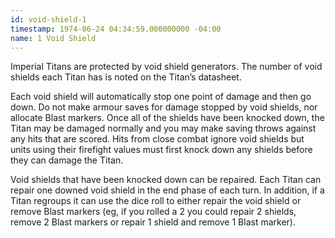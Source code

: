 ```yaml
---
id: void-shield-1
timestamp: 1974-06-24 04:34:59.000000000 -04:00
name: 1 Void Shield
---
```

<p>Imperial Titans are protected by void shield generators. The number of void shields each Titan has is noted on the Titan&rsquo;s datasheet.</p>

<p>Each void shield will automatically stop one point of damage and then go down. Do not make armour saves for damage stopped by void shields, nor allocate Blast markers. Once all of the shields have been knocked down, the Titan may be damaged normally and you may make saving throws against any hits that are scored. Hits from close combat ignore void shields but units using their firefight values must first knock down any shields before they can damage the Titan.</p>

<p>Void shields that have been knocked down can be repaired. Each Titan can repair one downed void shield in the end phase of each turn. In addition, if a Titan regroups it can use the dice roll to either repair the void shield or remove Blast markers (eg, if you rolled a 2 you could repair 2 shields, remove 2 Blast markers or repair 1 shield and remove 1 Blast marker).</p>